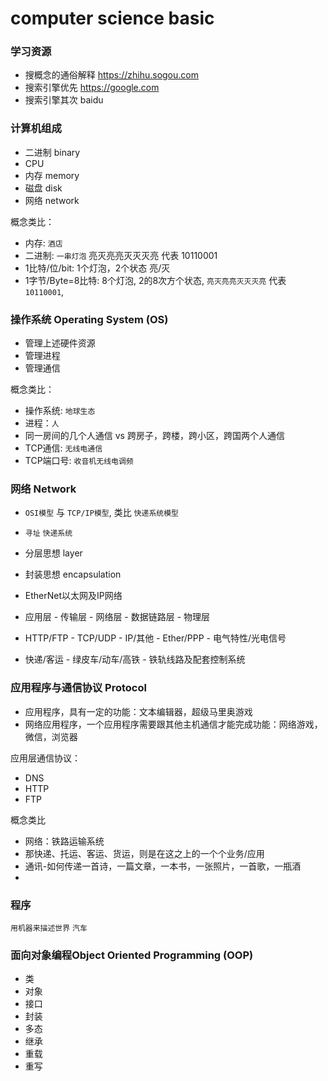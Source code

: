 # computer science basic

### 学习资源
 * 搜概念的通俗解释 https://zhihu.sogou.com
 * 搜索引擎优先 https://google.com
 * 搜索引擎其次 baidu


### 计算机组成

 * 二进制 binary
 * CPU
 * 内存 memory
 * 磁盘 disk
 * 网络 network

概念类比：

 * 内存: `酒店` 
 * 二进制: `一串灯泡` 亮灭亮亮灭灭灭亮 代表 10110001
 * 1比特/位/bit: 1个灯泡，2个状态 亮/灭
 * 1字节/Byte=8比特: 8个灯泡, 2的8次方个状态, `亮灭亮亮灭灭灭亮` 代表 `10110001`,


### 操作系统 Operating System (OS)

 * 管理上述硬件资源
 * 管理进程
 * 管理通信

概念类比：

 * 操作系统: `地球生态` 
 * 进程：`人`
 * 同一房间的几个人通信 vs 跨房子，跨楼，跨小区，跨国两个人通信
 * TCP通信: `无线电通信`
 * TCP端口号: `收音机无线电调频`

### 网络 Network

 * `OSI模型` 与 `TCP/IP模型`,  类比 `快递系统模型`
 * `寻址` `快递系统`   
 * 分层思想 layer
 * 封装思想 encapsulation
 * EtherNet以太网及IP网络
 
 * 应用层    - 传输层   - 网络层  - 数据链路层  - 物理层
 * HTTP/FTP - TCP/UDP - IP/其他 - Ether/PPP - 电气特性/光电信号
 * 快递/客运 - 绿皮车/动车/高铁 - 铁轨线路及配套控制系统

### 应用程序与通信协议 Protocol

 * 应用程序，具有一定的功能：文本编辑器，超级马里奥游戏
 * 网络应用程序，一个应用程序需要跟其他主机通信才能完成功能：网络游戏，微信，浏览器

应用层通信协议：
 * DNS  
 * HTTP
 * FTP

概念类比
 * 网络：铁路运输系统
 * 那快递、托运、客运、货运，则是在这之上的一个个业务/应用
 * 通讯-如何传递一首诗，一篇文章，一本书，一张照片，一首歌，一瓶酒
 * 

### 程序

`用机器来描述世界` 
`汽车`


### 面向对象编程Object Oriented Programming (OOP)

 * 类
 * 对象
 * 接口
 * 封装
 * 多态
 * 继承
 * 重载
 * 重写
